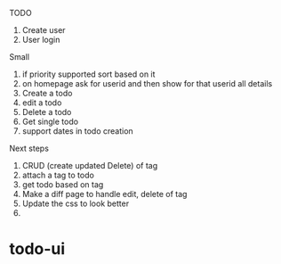 TODO

1. Create user
2. User login

Small

1. if priority supported sort based on it
2. on homepage ask for userid and then show for that userid all details
3. Create a todo
4. edit a todo
5. Delete a todo
6. Get single todo
7. support dates in todo creation

Next steps

1. CRUD (create updated Delete) of tag
2. attach a tag to todo
3. get todo based on tag
4. Make a diff page to handle edit, delete of tag
5. Update the css to look better
6.

# todo-ui
